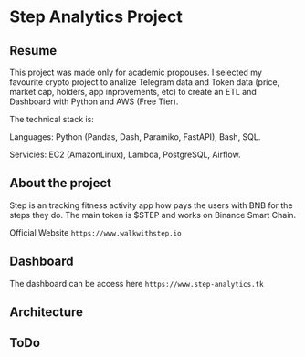# Step Analytics Project
## Resume

This project was made only for academic propouses. I selected my favourite crypto project to analize Telegram data and Token data (price, market cap, holders, app inprovements, etc) to create an ETL and Dashboard with Python and AWS (Free Tier).

The technical stack is:

Languages: Python (Pandas, Dash, Paramiko, FastAPI), Bash, SQL.

Servicies: EC2 (AmazonLinux), Lambda, PostgreSQL, Airflow.

## About the project 

Step is an tracking fitness activity app how pays the users with BNB for the steps they do. The main token is $STEP and works on Binance Smart Chain.

Official Website
`https://www.walkwithstep.io`

## Dashboard

The dashboard can be access here
`https://www.step-analytics.tk`

## Architecture


## ToDo

